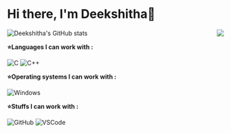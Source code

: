 # Hi there, I'm Deekshitha:wave:
![Deekshitha's GitHub stats](https://github-readme-stats.vercel.app/api?username=kdeekshithareddy&show_icons=true&theme=radical)
<img src="https://github-readme-stats.vercel.app/api/top-langs/?username=kdeekshithareddy&show_icons=true&title_color=2D93AD&icon_color=DBD56E&text_color=88AB75&bg_color=0a0c10" img align="right">
<br>

**⭐Languages I can work with :**

![C](https://img.shields.io/badge/-C-000000?style=flat&logo=C)
![C++](https://img.shields.io/badge/C++-000000?for-the-badge&logo=c%2B%2B&logoColor=%2300599C)

**⭐Operating systems I can work with :**

![Windows](https://img.shields.io/badge/Windows-000000?badge&logo=windows&logoColor=0078D6)

**⭐Stuffs I can work with :**

![GitHub](https://img.shields.io/badge/-GitHub-000000?&logo=github)
![VSCode](https://img.shields.io/badge/-VSCode-000?&logo=Visual%20Studio%20Code&logoColor=007ACC)

<br>
<br>
